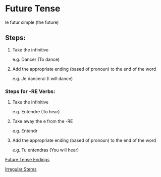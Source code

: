 # Future Tense

le futur simple (the future)

## Steps:

1. Take the infinitive
    
    e.g. Dancer (To dance)
    
2. Add the appropriate ending (based of pronoun) to the end of the word
    
    e.g. Je dancerai (I will dance)
    

### Steps for -RE Verbs:

1. Take the infinitive
    
    e.g. Entendre (To hear)
    
2. Take away the e from the -RE
    
    e.g. Entendr
    
3. Add the appropriate ending (based of pronoun) to the end of the word
    
    e.g. Tu entendras (You will hear)
    

[Future Tense Endings](Future%20Ten%2010b52/Future%20Ten%20780fa.csv)

[Irregular Stems](Future%20Ten%2010b52/Irregular%20%203691f.csv)